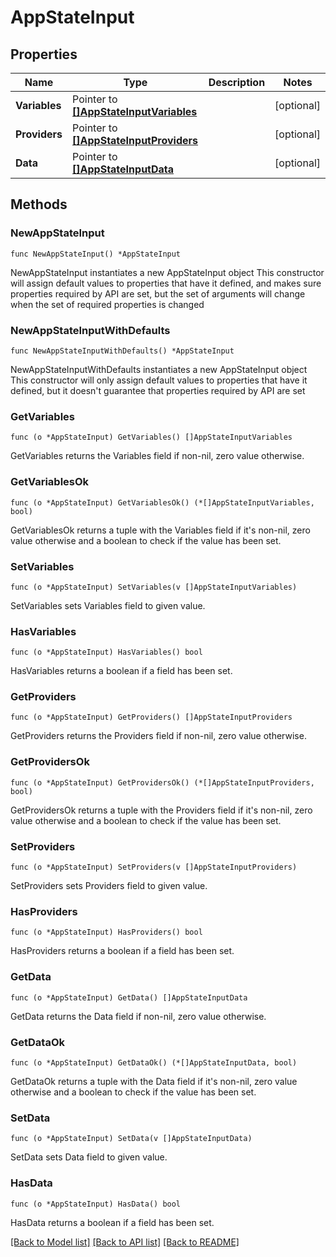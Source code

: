 # AppStateInput

## Properties

Name | Type | Description | Notes
------------ | ------------- | ------------- | -------------
**Variables** | Pointer to [**[]AppStateInputVariables**](AppStateInputVariables.md) |  | [optional] 
**Providers** | Pointer to [**[]AppStateInputProviders**](AppStateInputProviders.md) |  | [optional] 
**Data** | Pointer to [**[]AppStateInputData**](AppStateInputData.md) |  | [optional] 

## Methods

### NewAppStateInput

`func NewAppStateInput() *AppStateInput`

NewAppStateInput instantiates a new AppStateInput object
This constructor will assign default values to properties that have it defined,
and makes sure properties required by API are set, but the set of arguments
will change when the set of required properties is changed

### NewAppStateInputWithDefaults

`func NewAppStateInputWithDefaults() *AppStateInput`

NewAppStateInputWithDefaults instantiates a new AppStateInput object
This constructor will only assign default values to properties that have it defined,
but it doesn't guarantee that properties required by API are set

### GetVariables

`func (o *AppStateInput) GetVariables() []AppStateInputVariables`

GetVariables returns the Variables field if non-nil, zero value otherwise.

### GetVariablesOk

`func (o *AppStateInput) GetVariablesOk() (*[]AppStateInputVariables, bool)`

GetVariablesOk returns a tuple with the Variables field if it's non-nil, zero value otherwise
and a boolean to check if the value has been set.

### SetVariables

`func (o *AppStateInput) SetVariables(v []AppStateInputVariables)`

SetVariables sets Variables field to given value.

### HasVariables

`func (o *AppStateInput) HasVariables() bool`

HasVariables returns a boolean if a field has been set.

### GetProviders

`func (o *AppStateInput) GetProviders() []AppStateInputProviders`

GetProviders returns the Providers field if non-nil, zero value otherwise.

### GetProvidersOk

`func (o *AppStateInput) GetProvidersOk() (*[]AppStateInputProviders, bool)`

GetProvidersOk returns a tuple with the Providers field if it's non-nil, zero value otherwise
and a boolean to check if the value has been set.

### SetProviders

`func (o *AppStateInput) SetProviders(v []AppStateInputProviders)`

SetProviders sets Providers field to given value.

### HasProviders

`func (o *AppStateInput) HasProviders() bool`

HasProviders returns a boolean if a field has been set.

### GetData

`func (o *AppStateInput) GetData() []AppStateInputData`

GetData returns the Data field if non-nil, zero value otherwise.

### GetDataOk

`func (o *AppStateInput) GetDataOk() (*[]AppStateInputData, bool)`

GetDataOk returns a tuple with the Data field if it's non-nil, zero value otherwise
and a boolean to check if the value has been set.

### SetData

`func (o *AppStateInput) SetData(v []AppStateInputData)`

SetData sets Data field to given value.

### HasData

`func (o *AppStateInput) HasData() bool`

HasData returns a boolean if a field has been set.


[[Back to Model list]](../README.md#documentation-for-models) [[Back to API list]](../README.md#documentation-for-api-endpoints) [[Back to README]](../README.md)



